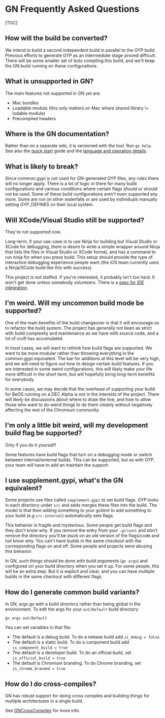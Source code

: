 # GN Frequently Asked Questions

[TOC]

## How will the build be converted?

We intend to build a second independent build in parallel to the GYP
build. Previous efforts to generate GYP as an intermediate stage proved
difficult. There will be some smaller set of bots compiling this build,
and we'll keep the GN build running on these configurations.

## What is unsupported in GN?

The main features not supported in GN yet are:
  * Mac bundles
  * Loadable module (this only matters on Mac where shared library !=
    lodable module)
  * Precompiled headers

## Where is the GN documentation?

Rather than on a separate wiki, it is versioned with the tool. Run `gn
help`. See also the [quick start](quick_start.md) guide and the
[language and operation details](language.md).

## What is likely to break?

Since common.gypi is not used for GN-generated GYP files, any rules
there will no longer apply. There is a _lot_ of logic in there for many
build configurations and various conditions where certain flags should
or should not be used. Some of these build configurations aren't even
supported any more. Some are run on other waterfalls or are used by
individuals manually setting GYP\_DEFINES on their local system.

## Will XCode/Visual Studio still be supported?

They're not supported now.

Long-term, if your use-case is to use Ninja for building but Visual
Studio or XCode for debugging, there is desire to write a simple wrapper
around Ninja that lists the files in Visual Studio or XCode format, and
has a command to run ninja for when you press build. This setup should
provide the type of interactive debugging experience people want (the
iOS team currently uses a Ninja/XCode build like this with success).

This project is not staffed. If you're interested, it probably isn't too
hard. It won't get done unless somebody volunteers. There is a [spec for
IDE
integration](https://docs.google.com/document/d/1kwREU99u8GpRammLbbKwrfaDI6WV7nsMAaoF5dcuhOU/edit?usp=sharing).

## I'm weird. Will my uncommon build mode be supported?

One of the main benefits of the build changeover is that it will
encourage us to refactor the build system. The project has generally not
been as strict with build complexity and maintenance as we have with
source code, and a lot of cruft has accumulated.

In most cases, we will want to rethink how build flags are supported. We
want to be more modular rather than throwing everything in the
common.gypi equivalent. The bar for additions at this level will be very
high, and we will need to figure out how to design certain build
features. If you are interested in some weird configurations, this will
likely make your life more difficult in the short term, but will
hopefully bring long-term benefits for everybody.

In some cases, we may decide that the overhead of supporting your build
for BeOS running on a DEC Alpha is not in the interests of the project.
There will likely be discussions about where to draw the line, and how
to allow those who want to do weird things to do them cleanly without
negatively affecting the rest of the Chromium community.

## I'm only a little bit weird, will my development build flag be supported?

Only if you do it yourself!

Some features have build flags that turn on a debugging mode or switch
between internal/external builds. This can be supported, but  as with
GYP, your team will have to add an maintain the support.

## I use supplement.gypi, what's the GN equivalent?

Some projects use files called `supplement.gypi` to set build flags. GYP
looks in each directory under `src` and adds merges these files into the
build. The model is that then adding something to your gclient to add
something to your build (e.g `src-internal`) automatically sets flags.

This behavior is fragile and mysterious. Some people get build flags and
they don't know why. If you remove the entry from your `.gclient` and
don't remove the directory you'll be stuck on an old version of the
flags/code and not know why. You can't have builds in the same checkout
with the corresponding flags on and off. Some people and projects were
abusing this behavior.

In GN, such things should be done with build arguments (`gn args`) and
configured on your build directory when you set it up. For some people,
this will be an extra step. But it is explicit and clear, and you can
have multiple builds in the same checkout with different flags.

## How do I generate common build variants?

In GN, args go with a build directory rather than being global in the
environment. To edit the args for your `out/Default` build directory:

```
gn args out/Default
```

You can set variables in that file:

  * The default is a debug build. To do a release build add
    `is_debug = false`
  * The default is a static build. To do a component build add
    `is_component_build = true`
  * The default is a developer build. To do an official build, set
    `is_official_build = true`
  * The default is Chromium branding. To do Chrome branding, set
    `is_chrome_branded = true`

## How do I do cross-compiles?

GN has robust support for doing cross compiles and building things for
multiple architectures in a single build.

See [GNCrossCompiles](GNCrossCompiles.md) for more info.
